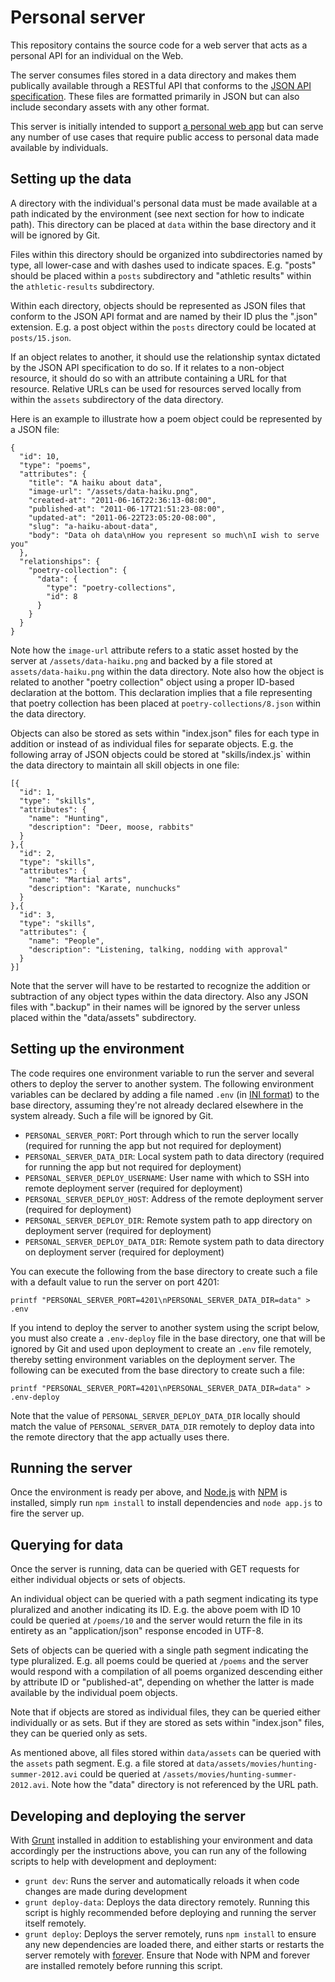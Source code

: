 # Personal server

This repository contains the source code for a web server that acts as a personal API for an individual on the Web.

The server consumes files stored in a data directory and makes them publically available through a RESTful API that conforms to the [JSON API specification](http://jsonapi.org/). These files are formatted primarily in JSON but can also include secondary assets with any other format.

This server is initially intended to support [a personal web app](https://github.com/markmhx/web) but can serve any number of use cases that require public access to personal data made available by individuals.

## Setting up the data

A directory with the individual's personal data must be made available at a path indicated by the environment (see next section for how to indicate path). This directory can be placed at `data` within the base directory and it will be ignored by Git. 

Files within this directory should be organized into subdirectories named by type, all lower-case and with dashes used to indicate spaces. E.g. "posts" should be placed within a `posts` subdirectory and "athletic results" within the `athletic-results` subdirectory.

Within each directory, objects should be represented as JSON files that conform to the JSON API format and are named by their ID plus the ".json" extension. E.g. a post object within the `posts` directory could be located at `posts/15.json`.

If an object relates to another, it should use the relationship syntax dictated by the JSON API specification to do so. If it relates to a non-object resource, it should do so with an attribute containing a URL for that resource. Relative URLs can be used for resources served locally from within the `assets` subdirectory of the data directory.

Here is an example to illustrate how a poem object could be represented by a JSON file:

```
{
  "id": 10,
  "type": "poems",
  "attributes": {
    "title": "A haiku about data",
    "image-url": "/assets/data-haiku.png",
    "created-at": "2011-06-16T22:36:13-08:00",
    "published-at": "2011-06-17T21:51:23-08:00",
    "updated-at": "2011-06-22T23:05:20-08:00",
    "slug": "a-haiku-about-data",
    "body": "Data oh data\nHow you represent so much\nI wish to serve you"
  },
  "relationships": {
    "poetry-collection": {
      "data": {
        "type": "poetry-collections",
        "id": 8
      }
    }
  }
}
```

Note how the `image-url` attribute refers to a static asset hosted by the server at `/assets/data-haiku.png` and backed by a file stored at `assets/data-haiku.png` within the data directory. Note also how the object is related to another "poetry collection" object using a proper ID-based declaration at the bottom. This declaration implies that a file representing that poetry collection has been placed at `poetry-collections/8.json`  within the data directory.

Objects can also be stored as sets within "index.json" files for each type in addition or instead of as individual files for separate objects. E.g. the following array of JSON objects could be stored at "skills/index.js` within the data directory to maintain all skill objects in one file:

```
[{
  "id": 1,
  "type": "skills",
  "attributes": {
    "name": "Hunting",
    "description": "Deer, moose, rabbits"
  }
},{
  "id": 2,
  "type": "skills",
  "attributes": {
    "name": "Martial arts",
    "description": "Karate, nunchucks"
  }
},{
  "id": 3,
  "type": "skills",
  "attributes": {
    "name": "People",
    "description": "Listening, talking, nodding with approval"
  }
}]
```

Note that the server will have to be restarted to recognize the addition or subtraction of any object types within the data directory. Also any JSON files with ".backup" in their names will be ignored by the server unless placed within the "data/assets" subdirectory.

## Setting up the environment

The code requires one environment variable to run the server and several others to deploy the server to another system. The following environment variables can be declared by adding a file named `.env` (in [INI format](https://en.wikipedia.org/wiki/INI_file)) to the base directory, assuming they're not already declared elsewhere in the system already. Such a file will be ignored by Git.

- `PERSONAL_SERVER_PORT`: Port through which to run the server locally (required for running the app but not required for deployment)
- `PERSONAL_SERVER_DATA_DIR`: Local system path to data directory (required for running the app but not required for deployment)
- `PERSONAL_SERVER_DEPLOY_USERNAME`: User name with which to SSH into remote deployment server (required for deployment)
- `PERSONAL_SERVER_DEPLOY_HOST`: Address of the remote deployment server (required for deployment)
- `PERSONAL_SERVER_DEPLOY_DIR`: Remote system path to app directory on deployment server (required for deployment)
- `PERSONAL_SERVER_DEPLOY_DATA_DIR`: Remote system path to data directory on deployment server (required for deployment)

You can execute the following from the base directory to create such a file with a default value to run the server on port 4201:

```
printf "PERSONAL_SERVER_PORT=4201\nPERSONAL_SERVER_DATA_DIR=data" > .env
```

If you intend to deploy the server to another system using the script below, you must also create a `.env-deploy` file in the base directory, one that will be ignored by Git and used upon deployment to create an `.env` file remotely, thereby setting environment variables on the deployment server. The following can be executed from the base directory to create such a file:

```
printf "PERSONAL_SERVER_PORT=4201\nPERSONAL_SERVER_DATA_DIR=data" > .env-deploy
```

Note that the value of `PERSONAL_SERVER_DEPLOY_DATA_DIR` locally should match the value of `PERSONAL_SERVER_DATA_DIR` remotely to deploy data into the remote directory that the app actually uses there.

## Running the server

Once the environment is ready per above, and [Node.js](http://nodejs.org/) with [NPM](https://www.npmjs.com/) is installed, simply run `npm install` to install dependencies and `node app.js` to fire the server up.

## Querying for data

Once the server is running, data can be queried with GET requests for either individual objects or sets of objects.

An individual object can be queried with a path segment indicating its type pluralized and another indicating its ID. E.g. the above poem with ID 10 could be queried at `/poems/10` and the server would return the file in its entirety as an "application/json" response encoded in UTF-8.

Sets of objects can be queried with a single path segment indicating the type pluralized. E.g. all poems could be queried at `/poems` and the server would respond with a compilation of all poems organized descending either by attribute ID or "published-at", depending on whether the latter is made available by the individual poem objects.

Note that if objects are stored as individual files, they can be queried either individually or as sets. But if they are stored as sets within "index.json" files, they can be queried only as sets.

As mentioned above, all files stored within `data/assets` can be queried with the `assets` path segment. E.g. a file stored at `data/assets/movies/hunting-summer-2012.avi` could be queried at `/assets/movies/hunting-summer-2012.avi`. Note how the "data" directory is not referenced by the URL path.

## Developing and deploying the server

With [Grunt](gruntjs.com) installed in addition to establishing your environment and data accordingly per the instructions above, you can run any of the following scripts to help with development and deployment:

- `grunt dev`: Runs the server and automatically reloads it when code changes are made during development
- `grunt deploy-data`: Deploys the data directory remotely. Running this script is highly recommended before deploying and running the server itself remotely.
- `grunt deploy`: Deploys the server remotely, runs `npm install` to ensure any new dependencies are loaded there, and either starts or restarts the server remotely with [forever](https://github.com/foreverjs/forever). Ensure that Node with NPM and forever are installed remotely before running this script.
